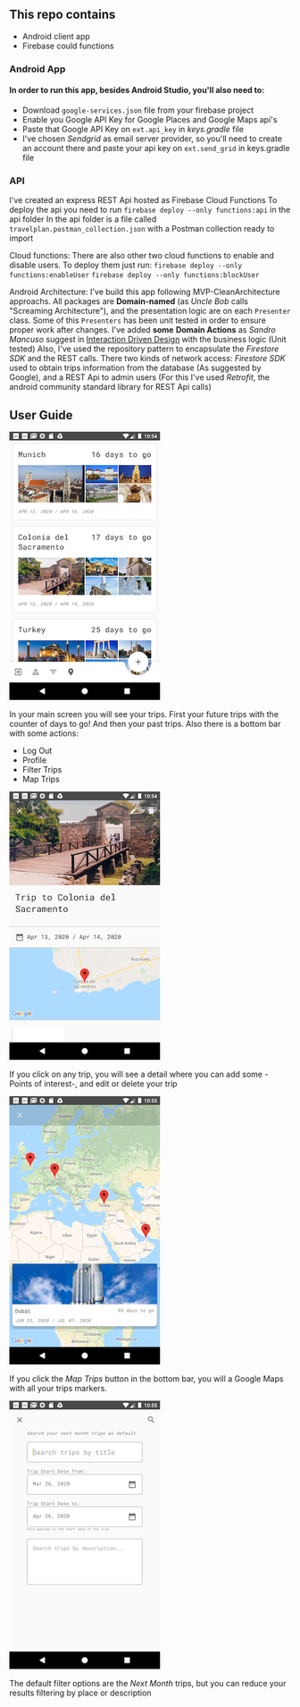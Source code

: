 ## This repo contains

* Android client app
* Firebase could functions

### Android App
#### In order to run this app, besides Android Studio, you'll also need to:
- Download `google-services.json` file from your firebase project
- Enable you Google API Key for Google Places and Google Maps api's
- Paste that Google API Key on `ext.api_key` in *keys.gradle* file
- I've chosen *Sendgrid* as email server provider, so you'll need to create an account there and paste your api key on `ext.send_grid` in keys.gradle file

### API
I've created an express REST Api hosted as Firebase Cloud Functions
To deploy the api you need to run `firebase deploy --only functions:api` in the api folder
In the api folder is a file called `travelplan.postman_collection.json` with a Postman collection ready to import

Cloud functions:
There are also other two cloud functions to enable and disable users. To deploy them just run:
`firebase deploy --only functions:enableUser`
`firebase deploy --only functions:blockUser`

Android Architecture:
I've build this app following MVP-CleanArchitecture approachs. All packages are **Domain-named** (as *Uncle Bob* calls "Screaming Architecture"), and the presentation logic are on each `Presenter` class. Some of this `Presenters` has been unit tested in order to ensure proper work after changes.
I've added **some** **Domain Actions** as *Sandro Mancuso* suggest in [Interaction Driven Design](https://codurance.com/2017/12/08/introducing-idd/) with the business logic (Unit tested)
Also, I've used the repository pattern to encapsulate the *Firestore SDK* and the REST calls. There two kinds of network access: *Firestore SDK* used to obtain trips information from the database (As suggested by Google), and a REST Api to admin users (For this I've used *Retrofit*, the android community standard library for REST Api calls)

## User Guide



![](/images/main_screen.png)

In your main screen you will see your trips. First your future trips with the counter of days to go! And then your past trips. Also there is a bottom bar with some actions:
* Log Out
* Profile
* Filter Trips
* Map Trips

![](/images/trip_detail.png)

If you click on any trip, you will see a detail where you can add some -Points of interest-, and edit or delete your trip

![](/images/map_trips.png)

If you click the _Map Trips_ button in the bottom bar, you will a Google Maps with all your trips markers.

![](/images/filter_trips.png)

The default filter options are the *Next Month* trips, but you can reduce your results filtering by place or description
